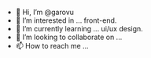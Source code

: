- 👋 Hi, I’m @garovu
- 👀 I’m interested in ... front-end.
- 🌱 I’m currently learning ... ui/ux design.
- 💞️ I’m looking to collaborate on ...
- 📫 How to reach me ... 

<!---
garovu/garovu is a ✨ special ✨ repository because its `README.md` (this file) appears on your GitHub profile.
You can click the Preview link to take a look at your changes.
--->
